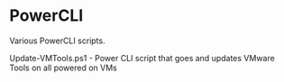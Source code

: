 # PowerCLI
Various PowerCLI scripts.

Update-VMTools.ps1 - Power CLI script that goes and updates VMware Tools on all powered on VMs
